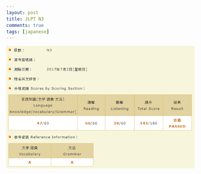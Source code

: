 ```yaml
---
layout: post
title: JLPT N3
comments: true
tags: [japanese]
---
```


![N3 Pass](/images/2017-08-23_061933.png)
